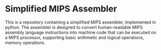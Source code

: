 # Simplified MIPS Assembler
This is a repository containing a simplified MIPS assembler, implemented in python. The assembler is designed to convert human-readable MIPS assembly language instructions into machine code that can be executed on a MIPS processor, supporting basic arithmetic and logical operations, memory operations.

